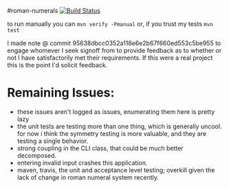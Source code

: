 #roman-numerals [![Build Status](https://travis-ci.org/matyb/roman-numerals.png?branch=master)](https://travis-ci.org/matyb/roman-numerals)

to run manually you can
```mvn verify -Pmanual```
or, if you trust my tests
```mvn test```

I made note @ commit 95638dbcc0352a118e6e2b67f660ed553c5be955 to engage whomever I seek signoff from to provide feedback as to whether or not I have satisfactorily met their requirements. If this were a real project this is the point I'd solicit feedback.

Remaining Issues:
=================
* these issues aren't logged as issues, enumerating them here is pretty lazy
* the unit tests are testing more than one thing, which is generally uncool. for now i think the symmetry testing is more valuable, and they are testing a single behavior.
* strong coupling in the CLI class, that could be much better decomposed.
* entering invalid input crashes this application. 
* maven, travis, the unit and acceptance level testing; overkill given the lack of change in roman numeral system recently.
